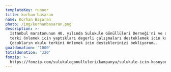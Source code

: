 ```yaml
---
templateKey: runner
title: korhan-basaran
name: Korhan Başaran
photo: /img/korhanbasaran.png
description: >-
  Istanbul maratonunun 40. yılında Sulukule Gönüllüleri Derneği'ni ve okulu
  terki önlemek icin yaptıkları degerli çalışmaları desteklemek icin koşuyorum.
  Çocukların okulu terkini önlemek icin desteklerinizi bekliyorum..
goaldonation: '1000'
totaldonation: '320'
fonzip: >-
  https://fonzip.com/sulukulegonulluleri/kampanya/sulukule-icin-kosuyorum--okulu-terki-onluyorum-40
---
```


